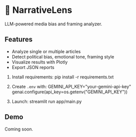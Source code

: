 # 🧠 NarrativeLens

LLM-powered media bias and framing analyzer.

## Features
- Analyze single or multiple articles
- Detect political bias, emotional tone, framing style
- Visualize results with Plotly
- Export JSON reports

1. Install requirements:
pip install -r requirements.txt

2. Create `.env` with:
GEMINI_API_KEY="your-gemini-api-key"
genai.configure(api_key=os.getenv("GEMINI_API_KEY"))

3. Launch:
streamlit run app/main.py

## Demo
Coming soon.
